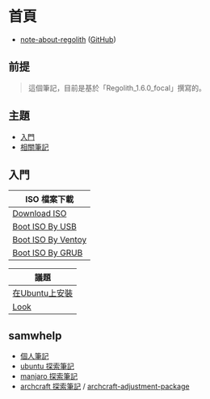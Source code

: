 
# 首頁

* [note-about-regolith](https://samwhelp.github.io/note-about-regolith/) ([GitHub](https://github.com/samwhelp/note-about-regolith))


## 前提

> 這個筆記，目前是基於「Regolith_1.6.0_focal」撰寫的。


## 主題

* [入門](#入門)
* [相關筆記](#相關筆記)


## 入門

| ISO 檔案下載 |
| --- |
| [Download ISO](https://samwhelp.github.io/note-about-regolith/read/start/download/download_iso.html) |
| [Boot ISO By USB](https://samwhelp.github.io/note-about-regolith/read/start/download/boot_iso_by_usb.html) |
| [Boot ISO By Ventoy](https://samwhelp.github.io/note-about-regolith/read/start/download/boot_iso_by_ventoy.html) |
| [Boot ISO By GRUB](https://samwhelp.github.io/note-about-regolith/read/start/download/boot_iso_by_grub.html) |


| 議題 |
| --- |
| [在Ubuntu上安裝 ](https://samwhelp.github.io/note-about-regolith/read/start/install.html) |
| [Look](https://samwhelp.github.io/note-about-regolith/read/start/look.html) |


## samwhelp

* [個人筆記](https://samwhelp.github.io/book/)
* [ubuntu 探索筆記](https://samwhelp.github.io/note-about-ubuntu/)
* [manjaro 探索筆記](https://samwhelp.github.io/note-about-manjaro/)
* [archcraft 探索筆記](https://samwhelp.github.io/note-about-archcraft/) / [archcraft-adjustment-package](https://github.com/samwhelp/archcraft-adjustment-package)
